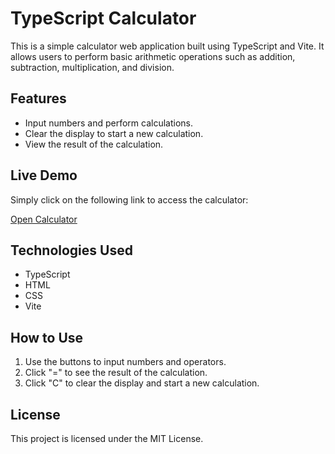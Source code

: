# TypeScript Calculator

This is a simple calculator web application built using TypeScript and Vite. It allows users to perform basic arithmetic operations such as addition, subtraction, multiplication, and division.

## Features

- Input numbers and perform calculations.
- Clear the display to start a new calculation.
- View the result of the calculation.

## Live Demo

Simply click on the following link to access the calculator:

[Open Calculator](<insert your live URL here>)

## Technologies Used

- TypeScript
- HTML
- CSS
- Vite

## How to Use

1. Use the buttons to input numbers and operators.
2. Click "=" to see the result of the calculation.
3. Click "C" to clear the display and start a new calculation.

## License

This project is licensed under the MIT License.
